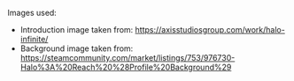 Images used:
 - Introduction image taken from: https://axisstudiosgroup.com/work/halo-infinite/
 - Background image taken from: https://steamcommunity.com/market/listings/753/976730-Halo%3A%20Reach%20%28Profile%20Background%29
